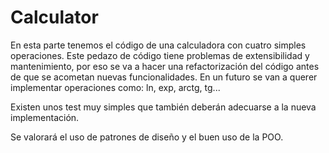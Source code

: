 ﻿# Calculator #
En esta parte tenemos el código de una calculadora con cuatro simples operaciones. Este pedazo de código tiene problemas de extensibilidad y mantenimiento, por eso se va a hacer una refactorización del código antes de que se acometan nuevas funcionalidades.  En un futuro se van a querer implementar operaciones como: ln, exp, arctg, tg... 

Existen unos test muy simples que también deberán adecuarse a la nueva implementación. 

Se valorará el uso de patrones de diseño y el buen uso de la POO.




